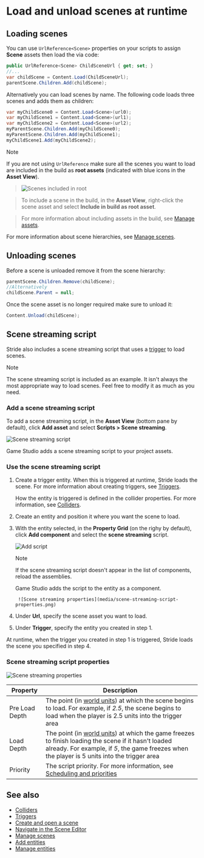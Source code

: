 # Load and unload scenes at runtime

## Loading scenes

You can use `UrlReference<Scene>` properties on your scripts to assign **Scene** assets then load the via code:

```cs
public UrlReference<Scene> ChildSceneUrl { get; set; }
//...
var childScene = Content.Load(ChildSceneUrl);
parentScene.Children.Add(childScene);
```

Alternatively you can load scenes by name. The following code loads three scenes and adds them as children:

```cs
var myChildScene0 = Content.Load<Scene>(url0);
var myChildScene1 = Content.Load<Scene>(url1);
var myChildScene2 = Content.Load<Scene>(url2);
myParentScene.Children.Add(myChildScene0);
myParentScene.Children.Add(myChildScene1);
myChildScene1.Add(myChildScene2);
```

>[!Note]
>If you are not using `UrlReference` make sure all the scenes you want to load are included in the build as **root assets** (indicated with blue icons in the **Asset View**).

>![Scenes included in root](media/scenes-included-in-root.png)

>To include a scene in the build, in the **Asset View**, right-click the scene asset and select **Include in build as root asset**.

>For more information about including assets in the build, see [Manage assets](manage-assets.md).

For more information about scene hierarchies, see [Manage scenes](manage-scenes.md).

## Unloading scenes

Before a scene is unloaded remove it from the scene hierarchy:

```cs
parentScene.Children.Remove(childScene);
//Alternatively
childScene.Parent = null;
```

Once the scene asset is no longer required make sure to unload it:

```cs
Content.Unload(childScene);
```

## Scene streaming script

Stride also includes a scene streaming script that uses a [trigger](../physics/triggers.md) to load scenes.

>[!Note]
>The scene streaming script is included as an example. It isn't always the most appropriate way to load scenes. Feel free to modify it as much as you need.

### Add a scene streaming script

To add a scene streaming script, in the **Asset View** (bottom pane by default), click **Add asset** and select **Scripts > Scene streaming**.

![Scene streaming script](media/scene-streaming-script.png)

Game Studio adds a scene streaming script to your project assets.

### Use the scene streaming script

1. Create a trigger entity. When this is triggered at runtime, Stride loads the scene. For more information about creating triggers, see [Triggers](../physics/triggers.md).

    How the entity is triggered is defined in the collider properties. For more information, see [Colliders](../physics/colliders.md).

2. Create an entity and position it where you want the scene to load.

3. With the entity selected, in the **Property Grid** (on the righy by default), click **Add component** and select the **scene streaming** script.

    ![Add script](media/add-scene-streaming-script.png)

    >[!Note]
    >If the scene streaming script doesn't appear in the list of components, reload the assemblies.

    Game Studio adds the script to the entity as a component.

        ![Scene streaming properties](media/scene-streaming-script-properties.png)

4. Under **Url**, specify the scene asset you want to load.

5. Under **Trigger**, specify the entity you created in step 1.

At runtime, when the trigger you created in step 1 is triggered, Stride loads the scene you specified in step 4.

### Scene streaming script properties

![Scene streaming properties](media/scene-streaming-script-properties.png)

| Property | Description |
|----------------|--------------------------------------------------------------------------------------------------------------------------------------------------------------------------------------------------------|
| Pre Load Depth | The point (in [world units](world-units.md)) at which the scene begins to load. For example, if *2.5*, the scene begins to load when the player is 2.5 units into the trigger area |
| Load Depth | The point (in [world units](world-units.md)) at which the game freezes to finish loading the scene if it hasn't loaded already. For example, if *5*, the game freezes when the player is 5 units into the trigger area |
| Priority | The script priority. For more information, see [Scheduling and priorities](../scripts/scheduling-and-priorities.md) |
## See also

* [Colliders](../physics/colliders.md)
* [Triggers](../physics/triggers.md)
* [Create and open a scene](create-a-scene.md)
* [Navigate in the Scene Editor](navigate-in-the-scene-editor.md)
* [Manage scenes](manage-scenes.md)
* [Add entities](add-entities.md)
* [Manage entities](manage-entities.md)